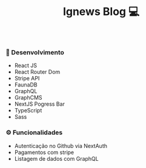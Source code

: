 <h1 align='center'>
  Ignews Blog 💻
</h1>

<p align='center'>
  <img alt='' src='https://i.imgur.com/sefJOAn.png'>
</p><p align='center'>
  <img alt='' src='https://i.imgur.com/2KVwSuH.png'>
</p><p align='center'>
  <img alt='' src='https://i.imgur.com/tjt2Du1.png'>
</p>

### 🚀 Desenvolvimento
- React JS
- React Router Dom
- Stripe API
- FaunaDB
- GraphQL
- GraphCMS
- NextJS Pogress Bar
- TypeScript
- Sass

### ⚙️ Funcionalidades
- Autenticação no Github via NextAuth
- Pagamentos com stripe
- Listagem de dados com GraphQL

